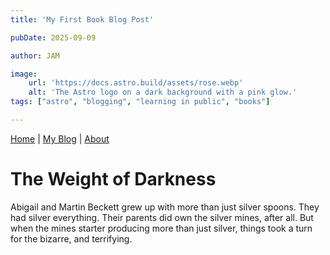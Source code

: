 ```yaml
---
title: 'My First Book Blog Post'

pubDate: 2025-09-09

author: JAM

image:
    url: 'https://docs.astro.build/assets/rose.webp'
    alt: 'The Astro logo on a dark background with a pink glow.'
tags: ["astro", "blogging", "learning in public", "books"]

---
```

<a href="../">Home</a> | <a href="../blog">My Blog</a> | <a href="/about">About</a>

# The Weight of Darkness
<p>Abigail and Martin Beckett grew up with more than just silver spoons. They had silver everything. Their parents did own the silver mines, after all. But when the mines starter producing more than just silver, things took a turn for the bizarre, and terrifying.</p>
